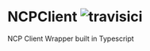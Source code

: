 # NCPClient ![travisici](https://travis-ci.com/Hubtwork/NCPClient.svg?branch=master)
NCP Client Wrapper built in Typescript 
